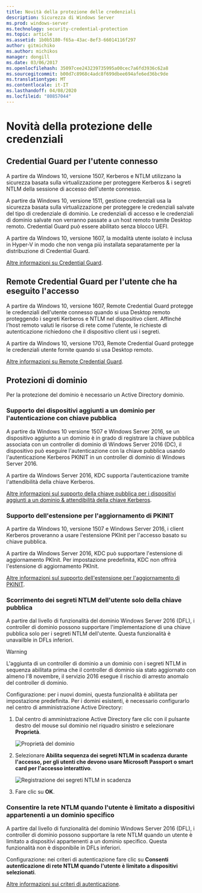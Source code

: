 ```yaml
---
title: Novità della protezione delle credenziali
description: Sicurezza di Windows Server
ms.prod: windows-server
ms.technology: security-credential-protection
ms.topic: article
ms.assetid: 1b0b5180-f65a-43ac-8ef3-66014116f297
author: gitmichiko
ms.author: michikos
manager: dongill
ms.date: 03/06/2017
ms.openlocfilehash: 35097cee243239735995a00cec7a6fd3936c62a8
ms.sourcegitcommit: b00d7c8968c4adc8f699dbee694afe6ed36bc9de
ms.translationtype: MT
ms.contentlocale: it-IT
ms.lasthandoff: 04/08/2020
ms.locfileid: "80857044"
---
```

# <a name="whats-new-in-credential-protection"></a>Novità della protezione delle credenziali

## <a name="credential-guard-for-signed-in-user"></a>Credential Guard per l'utente connesso

A partire da Windows 10, versione 1507, Kerberos e NTLM utilizzano la sicurezza basata sulla virtualizzazione per proteggere Kerberos & i segreti NTLM della sessione di accesso dell'utente connesso. 

A partire da Windows 10, versione 1511, gestione credenziali usa la sicurezza basata sulla virtualizzazione per proteggere le credenziali salvate del tipo di credenziale di dominio. Le credenziali di accesso e le credenziali di dominio salvate non verranno passate a un host remoto tramite Desktop remoto. Credential Guard può essere abilitato senza blocco UEFI.

A partire da Windows 10, versione 1607, la modalità utente isolato è inclusa in Hyper-V in modo che non venga più installata separatamente per la distribuzione di Credential Guard.

[Altre informazioni su Credential Guard](https://technet.microsoft.com/itpro/windows/keep-secure/credential-guard).


## <a name="remote-credential-guard-for-signed-in-user"></a>Remote Credential Guard per l'utente che ha eseguito l'accesso

A partire da Windows 10, versione 1607, Remote Credential Guard protegge le credenziali dell'utente connesso quando si usa Desktop remoto proteggendo i segreti Kerberos e NTLM nel dispositivo client. Affinché l'host remoto valuti le risorse di rete come l'utente, le richieste di autenticazione richiedono che il dispositivo client usi i segreti.

A partire da Windows 10, versione 1703, Remote Credential Guard protegge le credenziali utente fornite quando si usa Desktop remoto.

[Altre informazioni su Remote Credential Guard](https://technet.microsoft.com/itpro/windows/keep-secure/remote-credential-guard).

## <a name="domain-protections"></a>Protezioni di dominio

Per la protezione del dominio è necessario un Active Directory dominio.

### <a name="domain-joined-device-support-for-authentication-using-public-key"></a>Supporto dei dispositivi aggiunti a un dominio per l'autenticazione con chiave pubblica

A partire da Windows 10 versione 1507 e Windows Server 2016, se un dispositivo aggiunto a un dominio è in grado di registrare la chiave pubblica associata con un controller di dominio di Windows Server 2016 (DC), il dispositivo può eseguire l'autenticazione con la chiave pubblica usando l'autenticazione Kerberos PKINIT in un controller di dominio di Windows Server 2016.

A partire da Windows Server 2016, KDC supporta l'autenticazione tramite l'attendibilità della chiave Kerberos.  

[Altre informazioni sul supporto della chiave pubblica per i dispositivi aggiunti a un dominio & attendibilità della chiave Kerberos](https://technet.microsoft.com/windows-server-docs/security/kerberos/whats-new-in-kerberos-authentication).

### <a name="pkinit-freshness-extension-support"></a>Supporto dell'estensione per l'aggiornamento di PKINIT

A partire da Windows 10, versione 1507 e Windows Server 2016, i client Kerberos proveranno a usare l'estensione PKInit per l'accesso basato su chiave pubblica. 

A partire da Windows Server 2016, KDC può supportare l'estensione di aggiornamento PKInit.  Per impostazione predefinita, KDC non offrirà l'estensione di aggiornamento PKInit. 

[Altre informazioni sul supporto dell'estensione per l'aggiornamento di PKINIT](https://technet.microsoft.com/windows-server-docs/security/kerberos/whats-new-in-kerberos-authentication).

### <a name="rolling-public-key-only-users-ntlm-secrets"></a>Scorrimento dei segreti NTLM dell'utente solo della chiave pubblica

A partire dal livello di funzionalità del dominio Windows Server 2016 (DFL), i controller di dominio possono supportare l'implementazione di una chiave pubblica solo per i segreti NTLM dell'utente. Questa funzionalità è unavailble in DFLs inferiori.

> [!WARNING] 
> L'aggiunta di un controller di dominio a un dominio con i segreti NTLM in sequenza abilitata prima che il controller di dominio sia stato aggiornato con almeno l'8 novembre, il servizio 2016 esegue il rischio di arresto anomalo del controller di dominio. 

Configurazione: per i nuovi domini, questa funzionalità è abilitata per impostazione predefinita. Per i domini esistenti, è necessario configurarlo nel centro di amministrazione Active Directory: 

1. Dal centro di amministrazione Active Directory fare clic con il pulsante destro del mouse sul dominio nel riquadro sinistro e selezionare **Proprietà**.

    ![Proprietà del dominio](../media/Credentials-Protection-And-Management/domain-properties.png)

2. Selezionare **Abilita sequenza dei segreti NTLM in scadenza durante l'accesso, per gli utenti che devono usare Microsoft Passport o smart card per l'accesso interattivo**.

    ![Registrazione dei segreti NTLM in scadenza](../media/Credentials-Protection-And-Management/autoroll-ntlm.png)

3. Fare clic su **OK**. 

### <a name="allowing-network-ntlm-when-user-is-restricted-to-specific-domain-joined-devices"></a>Consentire la rete NTLM quando l'utente è limitato a dispositivi appartenenti a un dominio specifico

A partire dal livello di funzionalità del dominio Windows Server 2016 (DFL), i controller di dominio possono supportare la rete NTLM quando un utente è limitato a dispositivi appartenenti a un dominio specifico. Questa funzionalità non è disponibile in DFLs inferiori.

Configurazione: nei criteri di autenticazione fare clic su **Consenti autenticazione di rete NTLM quando l'utente è limitato a dispositivi selezionati**. 

[Altre informazioni sui criteri di autenticazione](https://technet.microsoft.com/windows-server-docs/security/credentials-protection-and-management/authentication-policies-and-authentication-policy-silos).
